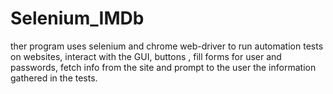 # Selenium_IMDb
ther program uses selenium and chrome web-driver to run automation tests on websites, interact with the GUI, buttons , fill forms for user and passwords, fetch info from the site and prompt to the user the information gathered in the tests.
